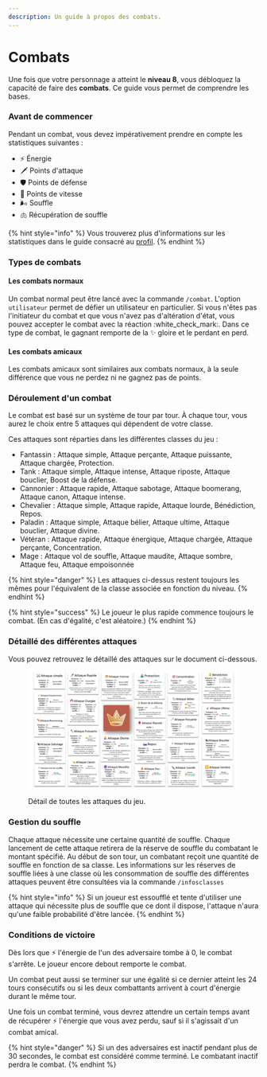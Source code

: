 ```yaml
---
description: Un guide à propos des combats.
---
```


# Combats

Une fois que votre personnage a atteint le **niveau 8**, vous débloquez la capacité de faire des **combats**. Ce guide vous permet de comprendre les bases.

### Avant de commencer

Pendant un combat, vous devez impérativement prendre en compte les statistiques suivantes :

* :zap: Énergie
* :dagger: Points d'attaque
* :shield: Points de défense
* :rocket: Points de vitesse
* 🌬 Souffle
* :lungs: Récupération de souffle

{% hint style="info" %}
Vous trouverez plus d'informations sur les statistiques dans le guide consacré au [profil](profile.md).
{% endhint %}

### Types de combats

#### Les combats normaux

Un combat normal peut être lancé avec la commande `/combat`. L'option `utilisateur` permet de défier un utilisateur en particulier. Si vous n'êtes pas l'initiateur du combat et que vous n'avez pas d'altération d'état, vous pouvez accepter le combat avec la réaction :white\_check\_mark:. Dans ce type de combat, le gagnant remporte de la :sparkles: gloire et le perdant en perd.

#### Les combats amicaux

Les combats amicaux sont similaires aux combats normaux, à la seule différence que vous ne perdez ni ne gagnez pas de points.

### Déroulement d'un combat

Le combat est basé sur un système de tour par tour. À chaque tour, vous aurez le choix entre 5 attaques qui dépendent de votre classe.

Ces attaques sont réparties dans les différentes classes du jeu :&#x20;

* Fantassin : Attaque simple, Attaque perçante, Attaque puissante, Attaque chargée, Protection.
* Tank : Attaque simple, Attaque intense, Attaque riposte, Attaque bouclier, Boost de la défense.
* Cannonier : Attaque rapide, Attaque sabotage, Attaque boomerang, Attaque canon, Attaque intense.
* Chevalier : Attaque simple, Attaque rapide, Attaque lourde, Bénédiction, Repos.
* Paladin : Attaque simple, Attaque bélier, Attaque ultime, Attaque bouclier, Attaque divine.
* Vétéran : Attaque rapide, Attaque énergique, Attaque chargée, Attaque perçante, Concentration.
* Mage : Attaque vol de souffle, Attaque maudite, Attaque sombre, Attaque feu, Attaque empoisonnée

{% hint style="danger" %}
Les attaques ci-dessus restent toujours les mêmes pour l'équivalent de la classe associée en fonction du niveau.
{% endhint %}

{% hint style="success" %}
Le joueur le plus rapide commence toujours le combat. (En cas d'égalité, c'est aléatoire.)
{% endhint %}

### Détaillé des différentes attaques

Vous pouvez retrouvez le détaillé des attaques sur le document ci-dessous.

<figure><img src="../.gitbook/assets/image (72).png" alt=""><figcaption><p>Détail de toutes les attaques du jeu.</p></figcaption></figure>

### Gestion du souffle

Chaque attaque nécessite une certaine quantité de souffle. Chaque lancement de cette attaque retirera de la réserve de souffle du combatant le montant spécifié. Au début de son tour, un combatant reçoit une quantité de souffle en fonction de sa classe. Les informations sur les réserves de souffle liées à une classe où les consommation de souffle des différentes attaques peuvent être consultées via la commande `/infosclasses`

{% hint style="info" %}
Si un joueur est essoufflé et tente d'utiliser une attaque qui nécessite plus de souffle que ce dont il dispose, l'attaque n'aura qu'une faible probabilité d'être lancée.
{% endhint %}

### Conditions de victoire

Dès lors que :zap: l'énergie de l'un des adversaire tombe à 0, le combat s'arrête. Le joueur encore debout remporte le combat.

Un combat peut aussi se terminer sur une égalité si ce dernier atteint les 24 tours consécutifs ou si les deux combattants arrivent à court d'énergie durant le même tour.

Une fois un combat terminé, vous devrez attendre un certain temps avant de récupérer :zap: l'énergie que vous avez perdu, sauf si il s'agissait d'un combat amical.

{% hint style="danger" %}
Si un des adversaires est inactif pendant plus de 30 secondes, le combat est considéré comme terminé. Le combatant inactif perdra le combat.
{% endhint %}
